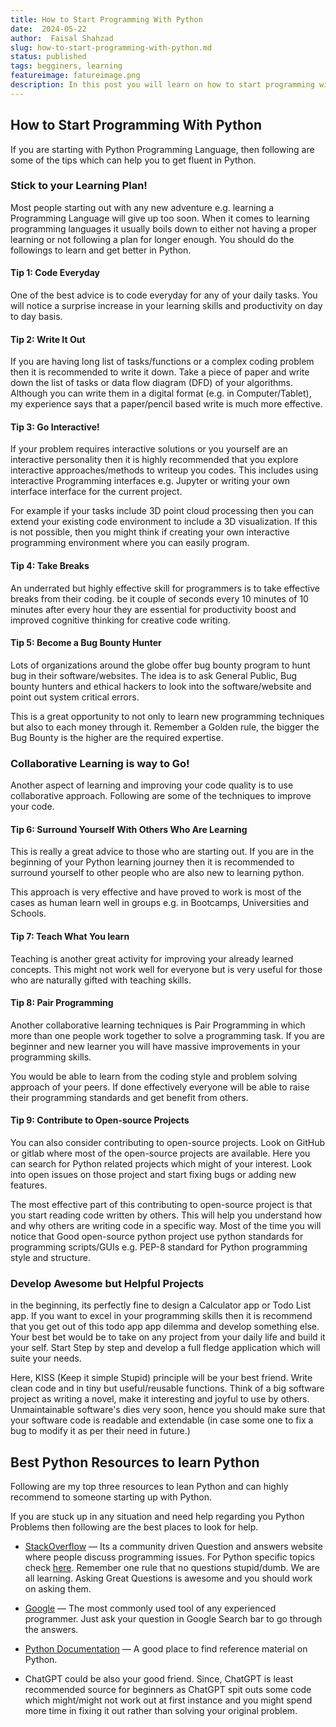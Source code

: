 ```yaml
---
title: How to Start Programming With Python
date:  2024-05-22
author:  Faisal Shahzad
slug: how-to-start-programming-with-python.md
status: published
tags: begginers, learning
featureimage: fatureimage.png
description: In this post you will learn on how to start programming with Python Programming Language, what are common pitfals and how to avoid them.
---
```


## How to Start Programming With Python

If you are starting with Python Programming Language, then following are some of the tips which can help you to get fluent in Python. 

### Stick to your Learning Plan!

Most people starting out with any new adventure e.g. learning a Programming Language will give up too soon. When it comes to learning programming languages it usually boils down to either not having a proper learning or not following a plan for longer enough. You should do the followings to learn and get better in Python.

#### Tip 1: Code Everyday
One of the best advice is to code everyday for any of your daily tasks. You will notice a surprise increase in your learning skills and productivity on day to day basis. 

#### Tip 2: Write It Out

If you are having long list of tasks/functions or a complex coding problem then it is recommended to write it down. Take a piece of paper and write down the list of tasks or data flow diagram (DFD) of your algorithms. Although you can write them in a digital format (e.g. in Computer/Tablet), my experience says that a paper/pencil based write is much more effective.


#### Tip 3: Go Interactive!

If your problem requires interactive solutions or you yourself are an interactive personality then it is highly recommended that you explore interactive approaches/methods to writeup you codes. This includes using interactive Programming interfaces e.g. Jupyter or writing your own interface interface for the current project. 

For example if your tasks include 3D point cloud processing then you can extend your existing code environment to include a 3D visualization. If this is not possible, then you might think if creating your own interactive programming environment where you can easily program.

#### Tip 4: Take Breaks

An underrated but highly effective skill for programmers is to take effective breaks from their coding. be it couple of seconds every 10 minutes of 10 minutes after every hour they are essential for productivity boost and improved cognitive thinking for creative code writing.

#### Tip 5: Become a Bug Bounty Hunter
Lots of organizations around the globe offer bug bounty program to hunt bug in their software/websites. The idea is to ask General Public, Bug bounty hunters and ethical hackers to look into the software/website and point out system critical errors. 

This is a great opportunity to not only to learn new programming techniques but also to each money through it. Remember a Golden rule, the bigger the Bug Bounty is the higher are the required expertise. 


### Collaborative Learning is way to Go!

Another aspect of learning and improving your code quality is to use collaborative approach. Following are some of the techniques to improve your code. 

#### Tip 6: Surround Yourself With Others Who Are Learning

This is really a great advice to those who are starting out. If you are in the beginning of your Python learning journey then it is recommended to surround yourself to other people who are also new to learning python. 

This approach is very effective and have proved to work is most of the cases as human learn well in groups e.g. in Bootcamps, Universities and Schools. 

#### Tip 7: Teach What You learn

Teaching is another great activity for improving your already learned concepts.  This might not work well for everyone but is very useful for those who are naturally gifted with teaching skills.

#### Tip 8: Pair Programming

Another collaborative learning techniques is Pair Programming in which more than one people work together to solve a programming task. If you are beginner and new learner you will have massive improvements in your programming skills. 

You would be able to learn from the coding style and problem solving approach of your peers. If done effectively everyone will be able to raise their programming standards and get benefit from others. 


#### Tip 9: Contribute to Open-source Projects

You can also consider contributing to open-source projects. Look on GitHub or gitlab where most of the open-source projects are available. Here you can search for Python related projects which might of your interest. Look into open issues on those project and start fixing bugs or adding new features. 

The most effective part of this contributing to open-source project is that you start reading code written by others. This will help you understand how and why others are writing code in a specific way. Most of the time you will notice that Good open-source python project use python standards for programming scripts/GUIs e.g. PEP-8 standard for Python programming style and structure.

### Develop Awesome but Helpful Projects

in the beginning, its perfectly fine to design a Calculator app or Todo List app. If you want to excel in your programming skills then it is recommend that you get out of this todo app app dilemma and develop something else. Your best bet would be to take on any project from your daily life and build it your self. Start Step by step and develop a full fledge application which will suite your needs.

Here, KISS (Keep it simple Stupid) principle will be your best friend. Write clean code and in tiny but useful/reusable functions. Think of a big software project as writing a novel, make it interesting and joyful to use by others. Unmaintainable software's dies very soon, hence you should make sure that your software code is readable and extendable (in case some one to fix a bug to modify it as per their need in future.)

## Best Python Resources to learn Python

Following are my top three resources to lean Python and can highly recommend to someone starting up with Python.

If you are stuck up in any situation and need help regarding you Python Problems then following are the best places to look for help.

-   [StackOverflow](https://www.stackoverflow.com/) — Its a community driven Question and answers website where people discuss programming issues. For Python specific topics check [here](https://stackoverflow.com/questions/tagged/python). Remember one rule that no questions stupid/dumb. We are all learning. Asking Great Questions is awesome and you should work on asking them.


-   [Google](https://www.google.com/) — The most commonly used tool of any experienced programmer. Just ask your question in Google Search bar to go through the answers.
-   [Python Documentation](https://docs.python.org/3/) — A good place to find reference material on Python.
- ChatGPT could be also your good friend. Since, ChatGPT is least recommended source for beginners as ChatGPT spit outs some code which might/might not work out at first instance and you might spend more time in fixing it out rather than solving your original problem.